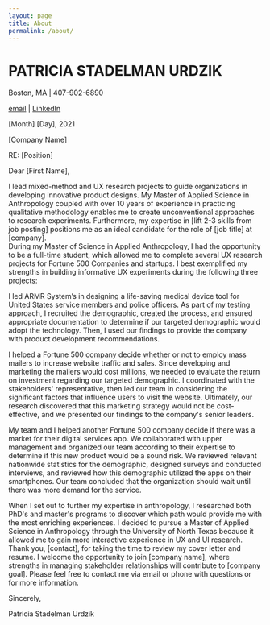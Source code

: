 ```yaml
---
layout: page
title: About
permalink: /about/
---
```


# PATRICIA STADELMAN URDZIK

Boston, MA | 407-902-6890

[email](mailto:patriciaurdzik@gmail.com) | [LinkedIn](https://www.linkedin.com/in/trishurdzik)

[Month] [Day], 2021

[Company Name]

RE: [Position] 

Dear [First Name],

I lead mixed-method and UX research projects to guide organizations in developing innovative product designs. My Master of Applied Science in Anthropology coupled with over 10 years of experience in practicing qualitative methodology enables me to create unconventional approaches to research experiments. 
Furthermore, my expertise in [lift 2-3 skills from job posting] positions me as an ideal candidate for the role of [job title] at [company].  
During my Master of Science in Applied Anthropology, I had the opportunity to be a full-time student, which allowed me to complete several UX research projects for Fortune 500 Companies and startups. I best exemplified my strengths in building informative UX experiments during the following three projects:

I led ARMR System’s in designing a life-saving medical device tool for United States service members and police officers. As part of my testing approach, I recruited the demographic, created the process, and ensured appropriate documentation to determine if our targeted demographic would adopt the technology. Then, I used our findings to provide the company with product development recommendations. 

I helped a Fortune 500 company decide whether or not to employ mass mailers to increase website traffic and sales. Since developing and marketing the mailers would cost millions, we needed to evaluate the return on investment regarding our targeted demographic. I coordinated with the stakeholders' representative, then led our team in considering the significant factors that influence users to visit the website. Ultimately, our research discovered that this marketing strategy would not be cost-effective, and we presented our findings to the company's senior leaders. 

My team and I helped another Fortune 500 company decide if there was a market for their digital services app. We collaborated with upper management and organized our team according to their expertise to determine if this new product would be a sound risk. We reviewed relevant nationwide statistics for the demographic, designed surveys and conducted interviews, and reviewed how this demographic utilized the apps on their smartphones. Our team concluded that the organization should wait until there was more demand for the service. 

When I set out to further my expertise in anthropology, I researched both PhD's and master's programs to discover which path would provide me with the most enriching experiences. I decided to pursue a Master of Applied Science in Anthropology through the University of North Texas because it allowed me to gain more interactive experience in UX and UI research. 
Thank you, [contact], for taking the time to review my cover letter and resume. I welcome the opportunity to join [company name], where strengths in managing stakeholder relationships will contribute to [company goal]. Please feel free to contact me via email or phone with questions or for more information. 

Sincerely,



Patricia Stadelman Urdzik

